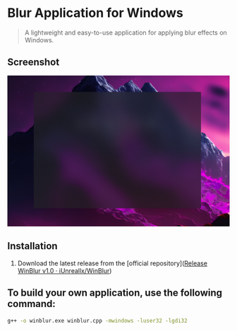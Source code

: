 # Blur Application for Windows

>A lightweight and easy-to-use application for applying blur effects on Windows.

## Screenshot
![Blur App Screenshot](images/blur.png)

## Installation
1. Download the latest release from the [official repository]([Release WinBlur v1.0 · iUnreallx/WinBlur](https://github.com/iUnreallx/WinBlur/releases/tag/rls-1))


## To build your own application, use the following command:

```bash
g++ -o winblur.exe winblur.cpp -mwindows -luser32 -lgdi32


